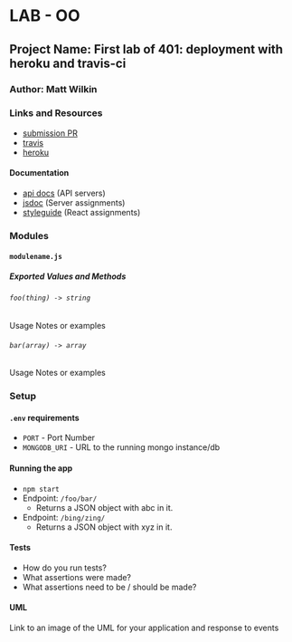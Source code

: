 # LAB - OO

## Project Name: First lab of 401: deployment with heroku and travis-ci

### Author: Matt Wilkin

### Links and Resources
* [submission PR](https://github.com/mwilkin-401-advanced-javascript/lab-00/pull/3)
* [travis](https://travis-ci.com/mwilkin-401-advanced-javascript/lab-00)
* [heroku](https://quiet-springs-80696.herokuapp.com/ß)



#### Documentation
* [api docs](http://xyz.com) (API servers)
* [jsdoc](http://xyz.com) (Server assignments)
* [styleguide](http://xyz.com) (React assignments)

### Modules
#### `modulename.js`
##### Exported Values and Methods

###### `foo(thing) -> string`
Usage Notes or examples

###### `bar(array) -> array`
Usage Notes or examples

### Setup
#### `.env` requirements
* `PORT` - Port Number
* `MONGODB_URI` - URL to the running mongo instance/db

#### Running the app
* `npm start`
* Endpoint: `/foo/bar/`
  * Returns a JSON object with abc in it.
* Endpoint: `/bing/zing/`
  * Returns a JSON object with xyz in it.
  
#### Tests
* How do you run tests?
* What assertions were made?
* What assertions need to be / should be made?

#### UML
Link to an image of the UML for your application and response to events